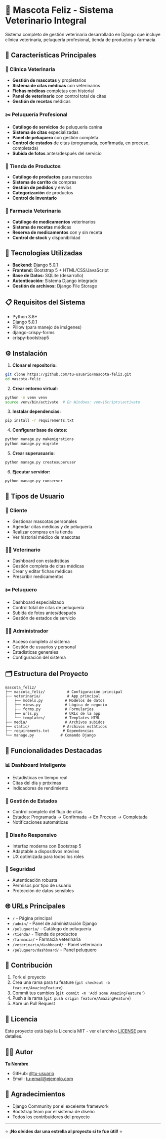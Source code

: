 # 🐾 Mascota Feliz - Sistema Veterinario Integral

Sistema completo de gestión veterinaria desarrollado en Django que incluye clínica veterinaria, peluquería profesional, tienda de productos y farmacia.

## 🌟 Características Principales

### 🏥 Clínica Veterinaria
- **Gestión de mascotas** y propietarios
- **Sistema de citas médicas** con veterinarios
- **Fichas médicas** completas con historial
- **Panel de veterinario** con control total de citas
- **Gestión de recetas** médicas

### ✂️ Peluquería Profesional
- **Catálogo de servicios** de peluquería canina
- **Sistema de citas** especializadas
- **Panel de peluquero** con gestión completa
- **Control de estados** de citas (programada, confirmada, en proceso, completada)
- **Subida de fotos** antes/después del servicio

### 🛒 Tienda de Productos
- **Catálogo de productos** para mascotas
- **Sistema de carrito** de compras
- **Gestión de pedidos** y envíos
- **Categorización** de productos
- **Control de inventario**

### 💊 Farmacia Veterinaria
- **Catálogo de medicamentos** veterinarios
- **Sistema de recetas** médicas
- **Reserva de medicamentos** con y sin receta
- **Control de stock** y disponibilidad

## 🚀 Tecnologías Utilizadas

- **Backend:** Django 5.0.1
- **Frontend:** Bootstrap 5 + HTML/CSS/JavaScript
- **Base de Datos:** SQLite (desarrollo)
- **Autenticación:** Sistema Django integrado
- **Gestión de archivos:** Django File Storage

## 📋 Requisitos del Sistema

- Python 3.8+
- Django 5.0.1
- Pillow (para manejo de imágenes)
- django-crispy-forms
- crispy-bootstrap5

## ⚙️ Instalación

1. **Clonar el repositorio:**
```bash
git clone https://github.com/tu-usuario/mascota-feliz.git
cd mascota-feliz
```

2. **Crear entorno virtual:**
```bash
python -m venv venv
source venv/bin/activate  # En Windows: venv\Scripts\activate
```

3. **Instalar dependencias:**
```bash
pip install -r requirements.txt
```

4. **Configurar base de datos:**
```bash
python manage.py makemigrations
python manage.py migrate
```

5. **Crear superusuario:**
```bash
python manage.py createsuperuser
```

6. **Ejecutar servidor:**
```bash
python manage.py runserver
```

## 👥 Tipos de Usuario

### 🔑 Cliente
- Gestionar mascotas personales
- Agendar citas médicas y de peluquería
- Realizar compras en la tienda
- Ver historial médico de mascotas

### 👨‍⚕️ Veterinario
- Dashboard con estadísticas
- Gestión completa de citas médicas
- Crear y editar fichas médicas
- Prescribir medicamentos

### ✂️ Peluquero
- Dashboard especializado
- Control total de citas de peluquería
- Subida de fotos antes/después
- Gestión de estados de servicio

### 👨‍💼 Administrador
- Acceso completo al sistema
- Gestión de usuarios y personal
- Estadísticas generales
- Configuración del sistema

## 🗂️ Estructura del Proyecto

```
mascota_feliz/
├── mascota_feliz/          # Configuración principal
├── veterinaria/            # App principal
│   ├── models.py          # Modelos de datos
│   ├── views.py           # Lógica de negocio
│   ├── forms.py           # Formularios
│   ├── urls.py            # URLs de la app
│   └── templates/         # Templates HTML
├── media/                 # Archivos subidos
├── static/               # Archivos estáticos
├── requirements.txt      # Dependencias
└── manage.py            # Comando Django
```

## 🎯 Funcionalidades Destacadas

### 📊 Dashboard Inteligente
- Estadísticas en tiempo real
- Citas del día y próximas
- Indicadores de rendimiento

### 🔄 Gestión de Estados
- Control completo del flujo de citas
- Estados: Programada → Confirmada → En Proceso → Completada
- Notificaciones automáticas

### 📱 Diseño Responsivo
- Interfaz moderna con Bootstrap 5
- Adaptable a dispositivos móviles
- UX optimizada para todos los roles

### 🔐 Seguridad
- Autenticación robusta
- Permisos por tipo de usuario
- Protección de datos sensibles

## 🌐 URLs Principales

- `/` - Página principal
- `/admin/` - Panel de administración Django
- `/peluqueria/` - Catálogo de peluquería
- `/tienda/` - Tienda de productos
- `/farmacia/` - Farmacia veterinaria
- `/veterinario/dashboard/` - Panel veterinario
- `/peluquero/dashboard/` - Panel peluquero

## 🤝 Contribución

1. Fork el proyecto
2. Crea una rama para tu feature (`git checkout -b feature/AmazingFeature`)
3. Commit tus cambios (`git commit -m 'Add some AmazingFeature'`)
4. Push a la rama (`git push origin feature/AmazingFeature`)
5. Abre un Pull Request

## 📝 Licencia

Este proyecto está bajo la Licencia MIT - ver el archivo [LICENSE](LICENSE) para detalles.

## 👨‍💻 Autor

**Tu Nombre**
- GitHub: [@tu-usuario](https://github.com/tu-usuario)
- Email: tu-email@ejemplo.com

## 🙏 Agradecimientos

- Django Community por el excelente framework
- Bootstrap team por el sistema de diseño
- Todos los contribuidores del proyecto

---

⭐ **¡No olvides dar una estrella al proyecto si te fue útil!** ⭐ 